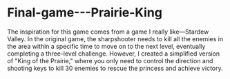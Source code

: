 # Final-game---Prairie-King
 The inspiration for this game comes from a game I really like—Stardew Valley. In the original game, the sharpshooter needs to kill all the enemies in the area within a specific time to move on to the next level, eventually completing a three-level challenge. However, I created a simplified version of "King of the Prairie," where you only need to control the direction and shooting keys to kill 30 enemies to rescue the princess and achieve victory.
